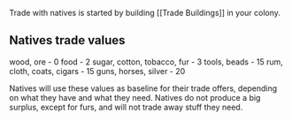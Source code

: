 Trade with natives is started by building [[Trade Buildings]] in your colony.
## Natives trade values
wood, ore - 0
food - 2
sugar, cotton, tobacco, fur - 3
tools, beads - 15
rum, cloth, coats, cigars - 15
guns, horses, silver - 20

Natives will use these values as baseline for their trade offers, depending on what they have and what they need. Natives do not produce a big surplus, except for furs, and will not trade away stuff they need.
